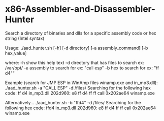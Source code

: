 # x86-Assembler-and-Disassembler-Hunter
Search a directory of binaries and dlls for a specific assembly code or hex string (Intel syntax)

Usage:
./aad_hunter.sh [-h] [-d directory] [-a assembly_command] [-b hex_value]

where:
    -h  show this help text
    -d  directory that has files to search ex: /var/opt/
    -a  assembly to search for ex: \"call esp\"
    -b  hex to search for ex: \"ff d4\""

Example (search for JMP ESP in WinAmp files winamp.exe and in_mp3.dll):
./aad_hunter.sh -a "CALL ESP" -d /files/
Searching for the following hex code:  ff d4
in_mp3.dll
 202d960:	e8 ff d4 ff ff       	call   0x202ae64
winamp.exe

Alternatively...
./aad_hunter.sh -b "ffd4" -d /files/
Searching for the following hex code:  ffd4
in_mp3.dll
 202d960:	e8 ff d4 ff ff       	call   0x202ae64
winamp.exe
